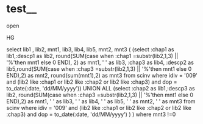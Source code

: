 # test__
open



HG


select lib1 , lib2, mnt1, lib3, lib4, lib5, mnt2, mnt3 (
(select :chap1 as lib1,:descp1 as lib2, round(SUM(case when :chap1 =substr(lib2,1,3) || '%'then mnt1 else 0 END), 2) as mnt1, ' ' as lib3, :chap3 as lib4, :descp2 as lib5,round(SUM(case when :chap3 =substr(lib2,1,3) || '%'then mnt1 else 0 END),2) as mnt2, round(sum(mnt1),2) as mnt3 from scinv where idiv = '009' and (lib2 like :chap1 or lib2 like :chap2 or lib2 like :chap3) and dop = to_date(:date, 'dd/MM/yyyy'))
UNION ALL
(select :chap2 as lib1,:descp3 as lib2, round(SUM(case when :chap3 =substr(lib2,1,3) || '%'then mnt1 else 0 END),2) as mnt1, ' ' as lib3, ' ' as lib4, ' ' as lib5, ' ' as mnt2, ' ' as mnt3 from scinv where idiv = '009' and (lib2 like :chap1 or lib2 like :chap2 or lib2 like :chap3) and dop = to_date(:date, 'dd/MM/yyyy') )
)  where mnt3 !=0
